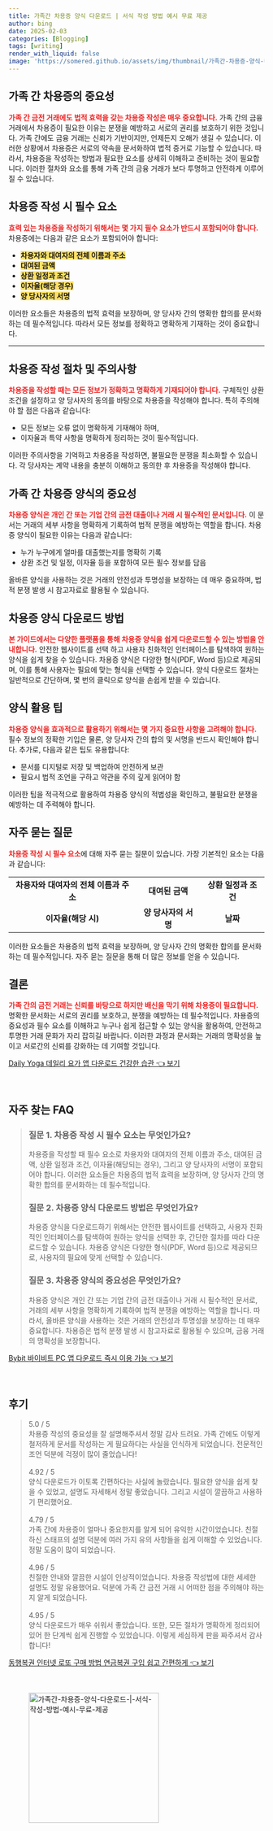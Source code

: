 ```yaml
---
title: 가족간 차용증 양식 다운로드 | 서식 작성 방법 예시 무료 제공
author: bing
date: 2025-02-03
categories: [Blogging]
tags: [writing]
render_with_liquid: false
image: 'https://somered.github.io/assets/img/thumbnail/가족간-차용증-양식-다운로드-|-서식-작성-방법-예시-무료-제공.webp'
---
```



<h2 id='가족 간 차용증의 중요성'>가족 간 차용증의 중요성</h2>

<p><b><span style="color: #ee2323;">가족 간 금전 거래에도 법적 효력을 갖는 차용증 작성은 매우 중요합니다.</span></b> 가족 간의 금융 거래에서 차용증이 필요한 이유는 분쟁을 예방하고 서로의 권리를 보호하기 위한 것입니다. 가족 간에도 금융 거래는 신뢰가 기반이지만, 언제든지 오해가 생길 수 있습니다. 이러한 상황에서 차용증은 서로의 약속을 문서화하여 법적 증거로 기능할 수 있습니다. 따라서, 차용증을 작성하는 방법과 필요한 요소를 상세히 이해하고 준비하는 것이 필요합니다. 이러한 절차와 요소를 통해 가족 간의 금융 거래가 보다 투명하고 안전하게 이루어질 수 있습니다.</p>

<h2 id='차용증 작성 시 필수 요소'>차용증 작성 시 필수 요소</h2>

<p><b><span style="color: #ee2323;">효력 있는 차용증을 작성하기 위해서는 몇 가지 필수 요소가 반드시 포함되어야 합니다.</span></b> 차용증에는 다음과 같은 요소가 포함되어야 합니다:</p>

<ul>
    <li><b><span style="background-color: #ffe066;">차용자와 대여자의 전체 이름과 주소</span></b></li>
    <li><b><span style="background-color: #ffe066;">대여된 금액</span></b></li>
    <li><b><span style="background-color: #ffe066;">상환 일정과 조건</span></b></li>
    <li><b><span style="background-color: #ffe066;">이자율(해당 경우)</span></b></li>
    <li><b><span style="background-color: #ffe066;">양 당사자의 서명</span></b></li>
</ul>

<p>이러한 요소들은 차용증의 법적 효력을 보장하며, 양 당사자 간의 명확한 합의를 문서화하는 데 필수적입니다. 따라서 모든 정보를 정확하고 명확하게 기재하는 것이 중요합니다.</p>

<hr />

<h2 id='차용증 작성 절차 및 주의사항'>차용증 작성 절차 및 주의사항</h2>

<p><b><span style="color: #ee2323;">차용증을 작성할 때는 모든 정보가 정확하고 명확하게 기재되어야 합니다.</span></b> 구체적인 상환 조건을 설정하고 양 당사자의 동의를 바탕으로 차용증을 작성해야 합니다. 특히 주의해야 할 점은 다음과 같습니다:</p>

<ul>
    <li>모든 정보는 오류 없이 명확하게 기재해야 하며,</li>
    <li>이자율과 특약 사항을 명확하게 정리하는 것이 필수적입니다.</li>
</ul>

<p>이러한 주의사항을 기억하고 차용증을 작성하면, 불필요한 분쟁을 최소화할 수 있습니다. 각 당사자는 계약 내용을 충분히 이해하고 동의한 후 차용증을 작성해야 합니다.</p>

<h2 id='가족 간 차용증 양식의 중요성'>가족 간 차용증 양식의 중요성</h2>

<p><b><span style="color: #ee2323;">차용증 양식은 개인 간 또는 기업 간의 금전 대출이나 거래 시 필수적인 문서입니다.</span></b> 이 문서는 거래의 세부 사항을 명확하게 기록하여 법적 분쟁을 예방하는 역할을 합니다. 차용증 양식이 필요한 이유는 다음과 같습니다:</p>

<ul>
    <li>누가 누구에게 얼마를 대출했는지를 명확히 기록</li>
    <li>상환 조건 및 일정, 이자율 등을 포함하여 모든 필수 정보를 담음</li>
</ul>

<p>올바른 양식을 사용하는 것은 거래의 안전성과 투명성을 보장하는 데 매우 중요하며, 법적 분쟁 발생 시 참고자료로 활용될 수 있습니다.</p>

<h2 id='차용증 양식 다운로드 방법'>차용증 양식 다운로드 방법</h2>

<p><b><span style="color: #ee2323;">본 가이드에서는 다양한 플랫폼을 통해 차용증 양식을 쉽게 다운로드할 수 있는 방법을 안내합니다.</span></b> 안전한 웹사이트를 선택 하고 사용자 친화적인 인터페이스를 탐색하여 원하는 양식을 쉽게 찾을 수 있습니다. 차용증 양식은 다양한 형식(PDF, Word 등)으로 제공되며, 이를 통해 사용자는 필요에 맞는 형식을 선택할 수 있습니다. 양식 다운로드 절차는 일반적으로 간단하며, 몇 번의 클릭으로 양식을 손쉽게 받을 수 있습니다.</p>

<h2 id='양식 활용 팁'>양식 활용 팁</h2>

<p><b><span style="color: #ee2323;">차용증 양식을 효과적으로 활용하기 위해서는 몇 가지 중요한 사항을 고려해야 합니다.</span></b> 필수 정보의 정확한 기입은 물론, 양 당사자 간의 합의 및 서명을 반드시 확인해야 합니다. 추가로, 다음과 같은 팁도 유용합니다:</p>

<ul>
    <li>문서를 디지털로 저장 및 백업하여 안전하게 보관</li>
    <li>필요시 법적 조언을 구하고 약관을 주의 깊게 읽어야 함</li>
</ul>

<p>이러한 팁을 적극적으로 활용하여 차용증 양식의 적법성을 확인하고, 불필요한 분쟁을 예방하는 데 주력해야 합니다.</p>

<h2 id='자주 묻는 질문'>자주 묻는 질문</h2>

<p><b><span style="color: #ee2323;">차용증 작성 시 필수 요소</span></b>에 대해 자주 묻는 질문이 있습니다. 가장 기본적인 요소는 다음과 같습니다:</p>

<table>
    <tr>
        <td style="text-align: center; height: 17px;"><b>차용자와 대여자의 전체 이름과 주소</b></td>
        <td style="text-align: center; height: 17px;"><b>대여된 금액</b></td>
        <td style="text-align: center; height: 17px;"><b>상환 일정과 조건</b></td>
    </tr>
    <tr>
        <td style="text-align: center; height: 17px;"><b>이자율(해당 시)</b></td>
        <td style="text-align: center; height: 17px;"><b>양 당사자의 서명</b></td>
        <td style="text-align: center; height: 17px;"><b>날짜</b></td>
    </tr>
</table>

<p>이러한 요소들은 차용증의 법적 효력을 보장하며, 양 당사자 간의 명확한 합의를 문서화하는 데 필수적입니다. 자주 묻는 질문을 통해 더 많은 정보를 얻을 수 있습니다.</p>

<h2 id='결론'>결론</h2>

<p><b><span style="color: #ee2323;">가족 간의 금전 거래는 신뢰를 바탕으로 하지만 배신을 막기 위해 차용증이 필요합니다.</span></b> 명확한 문서화는 서로의 권리를 보호하고, 분쟁을 예방하는 데 필수적입니다. 차용증의 중요성과 필수 요소를 이해하고 누구나 쉽게 접근할 수 있는 양식을 활용하여, 안전하고 투명한 거래 문화가 자리 잡히길 바랍니다. 이러한 과정과 문서화는 거래의 명확성을 높이고 서로간의 신뢰를 강화하는 데 기여할 것입니다.</p>


<p><a class="click-button" title="Daily Yoga 데일리 요가 앱 다운로드 건강한 습관" href="https://somered.github.io/posts/Daily-Yoga-%EB%8D%B0%EC%9D%BC%EB%A6%AC-%EC%9A%94%EA%B0%80-%EC%95%B1-%EB%8B%A4%EC%9A%B4%EB%A1%9C%EB%93%9C-%EA%B1%B4%EA%B0%95%ED%95%9C-%EC%8A%B5%EA%B4%80/" rel="dofollow">Daily Yoga 데일리 요가 앱 다운로드 건강한 습관 👈 보기</a></p><br>
<h2 id='자주_찾는_FAQ'>자주 찾는 FAQ</h2>
<div itemscope="" itemtype="https://schema.org/FAQPage"> 
<blockquote> 
<div itemscope="" itemprop="mainEntity" itemtype="https://schema.org/Question"> 
<h3 itemprop="name">질문 1. 차용증 작성 시 필수 요소는 무엇인가요?</h3>
<div itemscope="" itemprop="acceptedAnswer" itemtype="https://schema.org/Answer"> 
<span itemprop="text"> 
<p>차용증을 작성할 때 필수 요소로 차용자와 대여자의 전체 이름과 주소, 대여된 금액, 상환 일정과 조건, 이자율(해당되는 경우), 그리고 양 당사자의 서명이 포함되어야 합니다. 이러한 요소들은 차용증의 법적 효력을 보장하며, 양 당사자 간의 명확한 합의를 문서화하는 데 필수적입니다.</p> 
</span> 
</div> 
</div> 

<div itemscope="" itemprop="mainEntity" itemtype="https://schema.org/Question"> 
<h3 itemprop="name">질문 2. 차용증 양식 다운로드 방법은 무엇인가요?</h3>
<div itemscope="" itemprop="acceptedAnswer" itemtype="https://schema.org/Answer"> 
<span itemprop="text"> 
<p>차용증 양식을 다운로드하기 위해서는 안전한 웹사이트를 선택하고, 사용자 친화적인 인터페이스를 탐색하여 원하는 양식을 선택한 후, 간단한 절차를 따라 다운로드할 수 있습니다. 차용증 양식은 다양한 형식(PDF, Word 등)으로 제공되므로, 사용자의 필요에 맞게 선택할 수 있습니다.</p>
</span> 
</div> 
</div> 

<div itemscope="" itemprop="mainEntity" itemtype="https://schema.org/Question"> 
<h3 itemprop="name">질문 3. 차용증 양식의 중요성은 무엇인가요?</h3>
<div itemscope="" itemprop="acceptedAnswer" itemtype="https://schema.org/Answer"> 
<span itemprop="text">
<p>차용증 양식은 개인 간 또는 기업 간의 금전 대출이나 거래 시 필수적인 문서로, 거래의 세부 사항을 명확하게 기록하여 법적 분쟁을 예방하는 역할을 합니다. 따라서, 올바른 양식을 사용하는 것은 거래의 안전성과 투명성을 보장하는 데 매우 중요합니다. 차용증은 법적 분쟁 발생 시 참고자료로 활용될 수 있으며, 금융 거래의 명확성을 보장합니다.</p>
</span> 
</div> 
</div> 

</blockquote> 
</div>
<p><a class="click-button" title="Bybit 바이비트 PC 앱 다운로드 즉시 이용 가능" href="https://somered.github.io/posts/Bybit-%EB%B0%94%EC%9D%B4%EB%B9%84%ED%8A%B8-PC-%EC%95%B1-%EB%8B%A4%EC%9A%B4%EB%A1%9C%EB%93%9C-%EC%A6%89%EC%8B%9C-%EC%9D%B4%EC%9A%A9-%EA%B0%80%EB%8A%A5/" rel="dofollow">Bybit 바이비트 PC 앱 다운로드 즉시 이용 가능 👈 보기</a></p><br>
<h2 id='후기'>후기</h2>
<div itemscope itemtype="https://schema.org/Product">
  <blockquote>
  <div itemprop="review" itemscope itemtype="https://schema.org/Review">
      <div itemprop="reviewRating" itemscope itemtype="https://schema.org/Rating"> <span itemprop="ratingValue">5.0</span> / <span itemprop="bestRating">5</span> </div>
      <span itemprop="reviewBody">차용증 작성의 중요성을 잘 설명해주셔서 정말 감사 드려요. 가족 간에도 이렇게 철저하게 문서를 작성하는 게 필요하다는 사실을 인식하게 되었습니다. 전문적인 조언 덕분에 걱정이 많이 줄었습니다!</span>
  </div>
  <br>
  <div itemprop="review" itemscope itemtype="https://schema.org/Review">
      <div itemprop="reviewRating" itemscope itemtype="https://schema.org/Rating"> <span itemprop="ratingValue">4.92</span> / <span itemprop="bestRating">5</span> </div>
      <span itemprop="reviewBody">양식 다운로드가 이토록 간편하다는 사실에 놀랐습니다. 필요한 양식을 쉽게 찾을 수 있었고, 설명도 자세해서 정말 좋았습니다. 그리고 시설이 깔끔하고 사용하기 편리했어요.</span>
  </div>
  <br>
  <div itemprop="review" itemscope itemtype="https://schema.org/Review">
      <div itemprop="reviewRating" itemscope itemtype="https://schema.org/Rating"> <span itemprop="ratingValue">4.79</span> / <span itemprop="bestRating">5</span> </div>
      <span itemprop="reviewBody">가족 간에 차용증이 얼마나 중요한지를 알게 되어 유익한 시간이었습니다. 친절하신 스태프의 설명 덕분에 여러 가지 유의 사항들을 쉽게 이해할 수 있었습니다. 정말 도움이 많이 되었습니다.</span>
  </div>
  <br>
  <div itemprop="review" itemscope itemtype="https://schema.org/Review">
      <div itemprop="reviewRating" itemscope itemtype="https://schema.org/Rating"> <span itemprop="ratingValue">4.96</span> / <span itemprop="bestRating">5</span> </div>
      <span itemprop="reviewBody">친절한 안내와 깔끔한 시설이 인상적이었습니다. 차용증 작성법에 대한 세세한 설명도 정말 유용했어요. 덕분에 가족 간 금전 거래 시 어떠한 점을 주의해야 하는지 알게 되었습니다.</span>
  </div>
  <br>
  <div itemprop="review" itemscope itemtype="https://schema.org/Review">
      <div itemprop="reviewRating" itemscope itemtype="https://schema.org/Rating"> <span itemprop="ratingValue">4.95</span> / <span itemprop="bestRating">5</span> </div>
      <span itemprop="reviewBody">양식 다운로드가 매우 쉬워서 좋았습니다. 또한, 모든 절차가 명확하게 정리되어 있어 한 단계씩 쉽게 진행할 수 있었습니다. 이렇게 세심하게 판을 짜주셔서 감사합니다!</span>
  </div>
  </blockquote>
</div>
<p><a class="click-button" title="동행복권 인터넷 로또 구매 방법 연금복권 구입 쉽고 간편하게" href="https://somered.github.io/posts/%EB%8F%99%ED%96%89%EB%B3%B5%EA%B6%8C-%EC%9D%B8%ED%84%B0%EB%84%B7-%EB%A1%9C%EB%98%90-%EA%B5%AC%EB%A7%A4-%EB%B0%A9%EB%B2%95-%EC%97%B0%EA%B8%88%EB%B3%B5%EA%B6%8C-%EA%B5%AC%EC%9E%85-%EC%89%BD%EA%B3%A0-%EA%B0%84%ED%8E%B8%ED%95%98%EA%B2%8C/" rel="dofollow">동행복권 인터넷 로또 구매 방법 연금복권 구입 쉽고 간편하게 👈 보기</a></p><br>
<figure class="image"><img src="https://somered.github.io/assets/img/thumbnail/가족간-차용증-양식-다운로드-|-서식-작성-방법-예시-무료-제공.webp" alt="가족간-차용증-양식-다운로드-|-서식-작성-방법-예시-무료-제공" width="256" height="256"></figure>